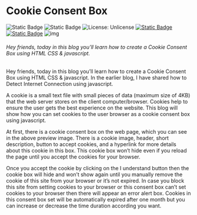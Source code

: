 # Cookie Consent Box
![Static Badge](https://img.shields.io/badge/Version-1.0-fedcba?style=flat-square) ![Static Badge](https://img.shields.io/badge/Dle-13_And_Up-green?style=flat-square) ![License: Unlicense](https://img.shields.io/badge/License-MIT-blue.svg?style=flat-square) [![Static Badge](https://img.shields.io/badge/Download-Cookie_Box-red.svg?style=flat-square)](https://ticcix.com/19-cookie-consent-box.html) [![Static Badge](https://img.shields.io/badge/Documentation-Green.svg?style=flat-square)](https://ticcix.com/19-cookie-consent-box.html)
![img](https://i.imgur.com/qFZR9kO.png)
###### Hey friends, today in this blog you’ll learn how to create a Cookie Consent Box using HTML CSS & jаvascript.

Hey friends, today in this blog you’ll learn how to create a Cookie Consent Box using HTML CSS & jаvascript. In the earlier blog, I have shared how to Detect Internet Connection using jаvascript. 

A cookie is a small text file with small pieces of data (maximum size of 4KB) that the web server stores on the client computer/browser. Cookies help to ensure the user gets the best experience on the website. This blog will show how you can set cookies to the user browser as a cookie consent box using jаvascript.

At first, there is a cookie consent box on the web page, which you can see in the above preview image. There is a cookie image, header, short description, button to accept cookies, and a hyperlink for more details about this cookie in this box. This cookie box won’t hide even if you reload the page until you accept the cookies for your browser.

Once you accept the cookie by clicking on the I understand button then the cookie box will hide and won’t show again until you manually remove the cookie of this site from your browser or it’s not expired. In case you block this site from setting cookies to your browser or this consent box can’t set cookies to your browser then there will appear an error alert box. Cookies in this consent box set will be automatically expired after one month but you can increase or decrease the time duration according you want.
